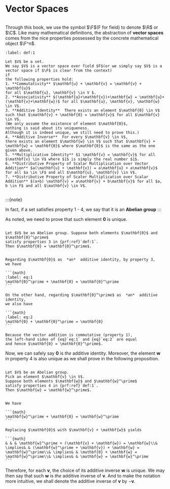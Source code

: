 # Vector Spaces
```{index} vector space
```

Through this book, we use the symbol $\F$(F for field) to denote $\R$ or $\C$.
Like many mathematical definitions,
the abstraction of  **vector spaces** 
comes from the nice properties possessed by the concrete mathematical object $\F^n$.


````{prf:definition} 
:label: def:1

Let $V$ be a set.
We say $V$ is a vector space over field $F$(or we simply say $V$ is a vector space if $\F$ is clear from the context)
if
the following properties hold:
1. **Commutativity** $\mathbf{u} + \mathbf{v} = \mathbf{v} + \mathbf{u}$
for all $\mathbf{u}, \mathbf{v} \in V $.
2. **Associativity** $(\mathbf{u}+\mathbf{v})+\mathbf{w} = \mathbf{u}+(\mathbf{v}+\mathbf{w})$ for all $\mathbf{u}, \mathbf{v}, \mathbf{w} \in V$.
3. **Additive Identity**  There exists an element $\mathbf{0} \in V$
such that $\mathbf{v} + \mathbf{0} = \mathbf{v}$ for all $\mathbf{v} \in V$.
(We only assume the existence of element $\mathbf{0}$,
nothing is said about its uniqueness.
Although it is indeed unique, we still need to prove this.)
4. **Additive Inverse**  For every $\mathbf{v} \in V$,
there exists an element $\mathbf{w} \in V$ such that $\mathbf{v} + \mathbf{w} = \mathbf{0}$ where $\mathbf{0}$ is the same as the one given above.
5. **Multiplicative Identity** $1 \mathbf{v} = \mathbf{v}$ for all $\mathbf{v} \in V$ where $1$ is simply the real number $1$.
6. **Distributive Property of Scalar Multiplication over Vector Addition** $a(\mathbf{u} + \mathbf{v}) = a\mathbf{u} + a\mathbf{v}$
for all $a \in \F$ and all $\mathbf{u}, \mathbf{v} \in V$.
7. **Distributive Property of Scaler Multiplication over Scalar Addition** $(a+b) \mathbf{v} = a\mathbf{v} + b\mathbf{v}$ for all $a, b \in F$ and all $\mathbf{v} \in V$.

````
```{index} Abelian group
```

:::{note}

In fact, if a set satisfies property 1 - 4, we say that it is
an  **Abelian group** 
:::

As noted, we need to prove that such element $\mathbf{0}$ is unique.


````{prf:proposition} 

Let $V$ be an Abelian group. Suppose both elements $\mathbf{0}$ and $\mathbf{0}^\prime$
satisfy properties 3 in {prf:ref}`def:1`.
Then $\mathbf{0} = \mathbf{0}^\prime$.

````

````{prf:proof}

Regarding $\mathbf{0}$ as  *an*  additive identity, by property 3,
we have

```{math}
:label: eq:1
\mathbf{0}^\prime + \mathbf{0} = \mathbf{0}^\prime
```

On the other hand, regarding $\mathbf{0}^\prime$ as  *an*  additive identity,
we also have

```{math}
:label: eq:2
\mathbf{0} + \mathbf{0}^\prime = \mathbf{0}
```

Because the vector addition is commutative (property 1),
the left-hand sides of {eq}`eq:1` and {eq}`eq:2` are equal
and hence $\mathbf{0} = \mathbf{0}^\prime$.

````

Now, we can safely say $\mathbf{0}$ is  *the*  additive identity.
Moreover, the element $\mathbf{w}$ in property 4 is also unique
as we shall prove in the following proposition.


````{prf:proposition} 

Let $V$ be an Abelian group.
Pick an element $\mathbf{v} \in V$.
Suppose both elements $\mathbf{w}$ and $\mathbf{w}^\prime$
satisfy properties 4 in {prf:ref}`def:1`.
Then $\mathbf{w} = \mathbf{w}^\prime$.

````

````{prf:proof}

We have

```{math}
\mathbf{w}^\prime + \mathbf{0} = \mathbf{w}^\prime
```

Replacing $\mathbf{0}$ with $\mathbf{v} + \mathbf{w}$ yields

```{math}
& & & \mathbf{w}^\prime + (\mathbf{v} + \mathbf{w}) = \mathbf{w}\\& \implies& & (\mathbf{w}^\prime + \mathbf{v}) + \mathbf{w} = \mathbf{w}^\prime\\& \implies& & \mathbf{0} + \mathbf{w} = \mathbf{w}^\prime\\& \implies& & \mathbf{w} = \mathbf{w}^\prime
```

````

Therefore, for each $\mathbf{v}$, the choice of its
additive inverse $\mathbf{w}$ is unique.
We may then say that such $\mathbf{w}$ is  *the*  additive inverse of $\mathbf{v}$.
And to make the notation more intuitive, we shall denote
the additive inverse of $\mathbf{v}$ by $-\mathbf{v}$.

